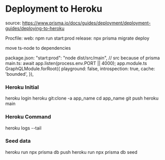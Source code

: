 # Deployment to Heroku
source: https://www.prisma.io/docs/guides/deployment/deployment-guides/deploying-to-heroku

Procfile: 
web: npm run start:prod
release: npx prisma migrate deploy

move ts-node to dependencies

package.json: "start:prod": "node dist/src/main", // src because of prisma
main.ts: await app.listen(process.env.PORT || 4000);
app.module.ts
GraphQLModule.forRoot<ApolloDriverConfig>({
      playground: false,
      introspection: true,
      cache: 'bounded',
}),

### Heroku Initial
heroku login
heroku git:clone -a app_name
cd app_name
git push heroku main

### Heroku Command
heroku logs --tail

### Seed data
heroku run npx prisma db push
heroku run npx prisma db seed